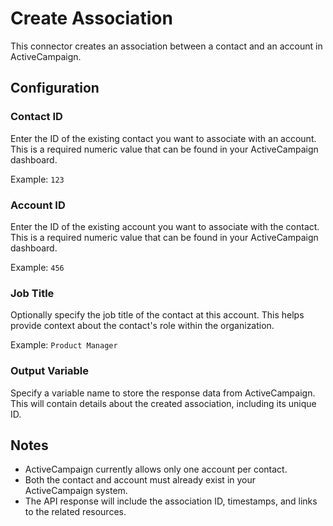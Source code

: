 # Create Association

This connector creates an association between a contact and an account in ActiveCampaign.

## Configuration

### Contact ID
Enter the ID of the existing contact you want to associate with an account. This is a required numeric value that can be found in your ActiveCampaign dashboard.

Example: `123`

### Account ID
Enter the ID of the existing account you want to associate with the contact. This is a required numeric value that can be found in your ActiveCampaign dashboard.

Example: `456`

### Job Title
Optionally specify the job title of the contact at this account. This helps provide context about the contact's role within the organization.

Example: `Product Manager`

### Output Variable
Specify a variable name to store the response data from ActiveCampaign. This will contain details about the created association, including its unique ID.

## Notes

- ActiveCampaign currently allows only one account per contact.
- Both the contact and account must already exist in your ActiveCampaign system.
- The API response will include the association ID, timestamps, and links to the related resources.
